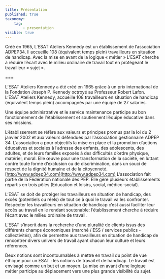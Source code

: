 ```yaml
---
title: Présentation
published: true
taxonomy:
    tag:
        - presentation
visible: true
---
```


Créé en 1965, L’ESAT Ateliers Kennedy est un établissement de l’association ADPEP34. 
Il accueille 108 (équivalent temps plein) travailleurs en situation de handicap. 
Avec la mise en avant de la logique « métier »
L’ESAT cherche à réduire l’écart avec le milieu ordinaire de travail tout en protégeant le travailleur « sujet ».

===

L’ESAT Ateliers Kennedy a été créé en 1965 grâce à un prix international de la Fondation Joseph P. Kennedy octroyé au Professeur Robert Lafon. L’ESAT Ateliers Kennedy, accueille 108 travailleurs en situation de handicap (équivalent temps plein) accompagnés par une équipe de 27 salariés.

Une équipe administrative et le service maintenance participe au bon fonctionnement de l’établissement et soutiennent l’équipe éducative dans ses missions.

L’établissement se réfère aux valeurs et principes promus par la loi du 2 janvier 2002 et aux valeurs défendues par l’association gestionnaire ADPEP 34. L’association a pour objectifs la mise en place et la promotion d’actions éducatives et sociales à l’adresse des enfants, des adolescents, des adultes, et de leurs familles exposés à des difficultés d’ordre physique, matériel, moral. Elle œuvre pour une transformation de la société, en luttant contre toute forme d’exclusion ou de discrimination, dans un souci de respect de la dignité humaine et de la citoyenneté. [http://www.adpep34.com](http://www.adpep34.com) L’association fait partie de la Fédération nationale des PEP. Elle gère plusieurs établissements répartis en trois pôles (Education et loisirs, social, médico-social). 

L’ESAT se doit de protéger les travailleurs en situation de handicap, des excès (potentiels ou réels) de tout ce à quoi le travail va les confronter. Respecter les travailleurs en situation de handicap c’est aussi faciliter leur accès au travail en le rendant soutenable: l’établissement cherche à réduire l’écart avec le milieu ordinaire de travail.

L’ESAT s’inscrit dans la recherche d’une pluralité de clients issus des différents champs économiques (marché / ESS / services publics - collectivités), afin de  permettre aux travailleurs en situation de handicap de rencontrer divers univers de travail ayant chacun leur culture et leurs références.

Deux notions sont incontournables à mettre en travail du point de vue éthique pour un ESAT : les notions de travail et de handicap. Le travail est envisagé comme un but et un moyen. La mise en avant d’une logique métier participe au déplacement vers une plus grande visibilité du sujet.
